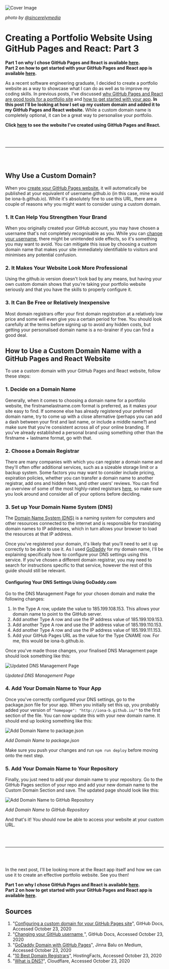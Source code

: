 ![Cover Image](./cover-image.jpg)

*photo by [@sincerelymedia](https://unsplash.com/@sincerelymedia)*

# Creating a Portfolio Website Using GitHub Pages and React: Part 3

**Part 1 on why I chose GitHub Pages and React is available [here](https://dev.to/ionabrabender/creating-a-portfolio-website-using-github-pages-and-react-part-1-1mm4).**
<br>
**Part 2 on how to get started with your GitHub Pages and React app is available [here](https://dev.to/ionabrabender/creating-a-portfolio-website-using-github-pages-and-react-part-2-16e1).**

As a recent software engineering graduate, I decided to create a portfolio website as a way to showcase what I can do as well as to improve my coding skills. In previous posts, I've discussed [why GitHub Pages and React are good tools for a portfolio site](https://dev.to/ionabrabender/creating-a-portfolio-website-using-github-pages-and-react-part-1-1mm4) and [how to get started with your app](https://dev.to/ionabrabender/creating-a-portfolio-website-using-github-pages-and-react-part-2-16e1). **In this post I'll be looking at how I set up my custom domain and added it to my GitHub Pages and React website.** While a custom domain name is completely optional, it can be a great way to personalise your portfolio.

**Click [here](https://ionabrabender.com/) to see the website I've created using GitHub Pages and React.**

<br></br>
***
<br></br>

## Why Use a Custom Domain?

When you [create your GitHub Pages website](https://dev.to/ionabrabender/creating-a-portfolio-website-using-github-pages-and-react-part-2-16e1), it will automatically be published at your equivalent of username.github.io (in this case, mine would be iona-b.github.io). While it's absolutely fine to use this URL, there are a couple of reasons why you might want to consider using a custom domain.

### 1. It Can Help You Strengthen Your Brand

When you originally created your GitHub account, you may have chosen a username that's not completely recognisable as you. While you can [change your username](https://docs.github.com/en/free-pro-team@latest/github/setting-up-and-managing-your-github-user-account/changing-your-github-username), there might be unintended side effects, so it's something you may want to avoid. You can mitigate this issue by choosing a custom domain name that makes your site immediately identifiable to visitors and minimises any potential confusion.

### 2. It Makes Your Website Look More Professional

Using the github.io version doesn't look bad by any means, but having your own custom domain shows that you're taking your portfolio website seriously and that you have the skills to properly configure it.

### 3. It Can Be Free or Relatively Inexpensive

Most domain registrars offer your first domain registration at a relatively low price and some will even give you a certain period for free. You should look carefully at the terms before signing up to avoid any hidden costs, but getting your personalised domain name is a no-brainer if you can find a good deal.

## How to Use a Custom Domain Name with a GitHub Pages and React Website

To use a custom domain with your GitHub Pages and React website, follow these steps:

### 1. Decide on a Domain Name

Generally, when it comes to choosing a domain name for a portfolio website, the firstnamelastname.com format is preferred, as it makes your site easy to find. If someone else has already registered your preferred domain name, try to come up with a close alternative (perhaps you can add a dash between your first and last name, or include a middle name?) and make sure that you're consistent across all of your online branding. If you've already established a personal brand using something other than the firstname + lastname format, go with that.

### 2. Choose a Domain Registrar

There are many companies with which you can register a domain name and they'll often offer additional services, such as a sizeable storage limit or a backup system. Some factors you may want to consider include pricing, expiration policies, whether you can transfer a domain name to another registrar, add ons and hidden fees, and other users' reviews. You can find an overview of some of the most highly-rated registrars [here](https://hostingfacts.com/domain-registrars/), so make sure you look around and consider all of your options before deciding.

### 3. Set up Your Domain Name System (DNS)

The [Domain Name System (DNS)](https://www.cloudflare.com/learning/dns/what-is-dns/) is a naming system for computers and other resources connected to the internet and is responsible for translating domain names to IP addresses, which in turn allows your browser to load the resources at that IP address.

Once you've registered your domain, it's likely that you'll need to set it up correctly to be able to use it. As I used [GoDaddy](https://www.godaddy.com/offers/brand/repeat?isc=goodbr01&gclid=CjwKCAjw_sn8BRBrEiwAnUGJDqZz7ciO66I91q57s-7fVxRyhhGnnjm08IBfArEepTcUNbdbRNvJiRoC2_wQAvD_BwE&gclsrc=aw.ds) for my domain name, I'll be explaining specifically how to configure your DNS settings using this service. If you've chosen a different domain registrar, you may need to search for instructions specific to that service, however the rest of this guide should still be relevant.

#### **Configuring Your DNS Settings Using GoDaddy.com**
Go to the DNS Management Page for your chosen domain and make the following changes:

1. In the Type A row, update the value to 185.199.108.153. This allows your domain name to point to the GitHub server.
2. Add another Type A row and use the IP address value of 185.199.109.153.
3. Add another Type A row and use the IP address value of 185.199.110.153.
4. Add another Type A row and use the IP address value of 185.199.111.153.
5. Add your GitHub Pages URL as the value for the Type CNAME row. For me, this would be iona-b.github.io.

Once you've made those changes, your finalised DNS Management page should look something like this:

![Updated DNS Management Page](./dns-management.png)

*Updated DNS Management Page*

### 4. Add Your Domain Name to Your App

Once you've correctly configured your DNS settings, go to the package.json file for your app. When you initially set this up, you probably added your version of ```"homepage": "http://iona-b.github.io/"``` to the first section of the file. You can now update this with your new domain name. It should end up looking something like this:

![Add Domain Name to package.json](./add-domain-name-to-package-json.png)

*Add Domain Name to package.json*

Make sure you push your changes and run ```npm run deploy``` before moving onto the next step.

### 5. Add Your Domain Name to Your Repository

Finally, you just need to add your domain name to your repository. Go to the GitHub Pages section of your repo and add your new domain name to the Custom Domain Section and save. The updated page should look like this: 

![Add Domain Name to GitHub Repository](./add-custom-domain-to-github-pages.png)

*Add Domain Name to GitHub Repository*

And that's it! You should now be able to access your website at your custom URL.

<br></br>
***
<br></br>

In the next post, I'll be looking more at the React app itself and how we can use it to create an effective portfolio website. See you then!

**Part 1 on why I chose GitHub Pages and React is available [here](https://dev.to/ionabrabender/creating-a-portfolio-website-using-github-pages-and-react-part-1-1mm4).**
<br>
**Part 2 on how to get started with your GitHub Pages and React app is available [here](https://dev.to/ionabrabender/creating-a-portfolio-website-using-github-pages-and-react-part-2-16e1).**

## Sources
1. "[Configuring a custom domain for your GitHub Pages site](https://docs.github.com/en/free-pro-team@latest/github/working-with-github-pages/configuring-a-custom-domain-for-your-github-pages-site)", GitHub Docs, Accessed October 23, 2020
2. "[Changing your GitHub username
](hhttps://docs.github.com/en/free-pro-team@latest/github/setting-up-and-managing-your-github-user-account/changing-your-github-username)", GitHub Docs, Accessed October 23, 2020
3. "[GoDaddy Domain with GitHub Pages](https://medium.com/@JinnaBalu/godaddy-domain-with-github-pages-62aed906d4ef)", Jinna Balu on Medium, Accessed October 23, 2020
4. "[10 Best Domain Registrars](https://hostingfacts.com/domain-registrars/)", HostingFacts, Accessed October 23, 2020
5. "[What is DNS?](https://www.cloudflare.com/learning/dns/what-is-dns/)", Cloudflare, Accessed October 23, 2020